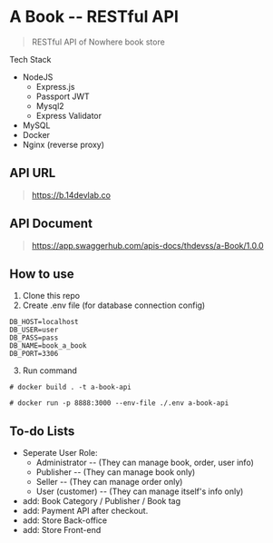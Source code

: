 
# A Book -- RESTful API
> RESTful API of Nowhere book store

Tech Stack
- NodeJS
	- Express.js
	- Passport JWT
	- Mysql2
	- Express Validator
- MySQL
- Docker
- Nginx (reverse proxy)
  
## API URL
> https://b.14devlab.co

## API Document
> https://app.swaggerhub.com/apis-docs/thdevss/a-Book/1.0.0

## How to use

1. Clone this repo
2. Create .env file (for database connection config)

>
    DB_HOST=localhost
    DB_USER=user
    DB_PASS=pass
    DB_NAME=book_a_book
    DB_PORT=3306


3. Run command
>
``` # docker build . -t a-book-api ```
>
``` # docker run -p 8888:3000 --env-file ./.env a-book-api ```

## To-do Lists
- Seperate User Role: 
    - Administrator -- (They can manage book, order, user info)
    - Publisher -- (They can manage book only)
    - Seller -- (They can manage order only)
    - User (customer) -- (They can manage itself's info only)
- add: Book Category / Publisher / Book tag
- add: Payment API after checkout.
- add: Store Back-office
- add: Store Front-end